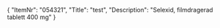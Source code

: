 {
  "ItemNr": "054321",
  "Title": "test",
  "Description": "Selexid, filmdragerad tablett 400 mg"
}